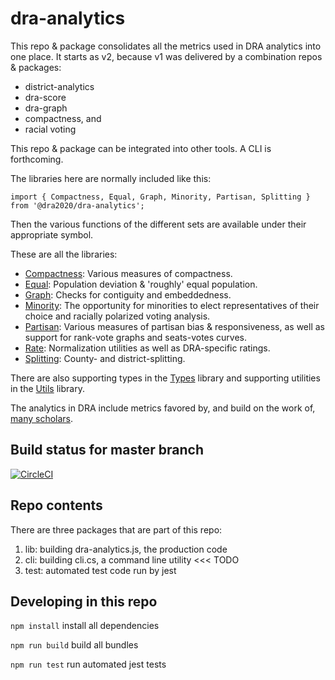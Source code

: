 # dra-analytics

This repo & package consolidates all the metrics used in DRA analytics into one place.
It starts as v2, because v1 was delivered by a combination repos & packages:

- district-analytics
- dra-score
- dra-graph
- compactness, and
- racial voting

This repo & package can be integrated into other tools. A CLI is forthcoming.

The libraries here are normally included like this:

    import { Compactness, Equal, Graph, Minority, Partisan, Splitting } from '@dra2020/dra-analytics';

Then the various functions of the different sets are available under their appropriate symbol.

These are all the libraries:

- [Compactness](./docs/compactness.md): Various measures of compactness.
- [Equal](./docs/equal.md): Population deviation & 'roughly' equal population.
- [Graph](./docs/graph.md): Checks for contiguity and embeddedness.
- [Minority](./docs/minority.md): The opportunity for minorities to elect representatives of their choice and racially polarized voting analysis.
- [Partisan](./docs/partisan.md): Various measures of partisan bias & responsiveness, as well as support for rank-vote graphs and seats-votes curves.
- [Rate](./docs/rate.md): Normalization utilities as well as DRA-specific ratings.
- [Splitting](./docs/splitting.md): County- and district-splitting.

There are also supporting types in the [Types](./docs/Types.md) library and
supporting utilities in the [Utils](./docs/Utils.md) library.

The analytics in DRA include metrics favored by, and build on the work of, [many scholars](./docs/attributions.md).

## Build status for master branch

[![CircleCI](https://circleci.com/gh/dra2020/dra-graph.svg?style=svg&circle-token=5c5fdd1ea8b6aa5fc80ec7657b805b3953c58e00)](https://circleci.com/gh/dra2020/dra-analytics)

## Repo contents

There are three packages that are part of this repo:

1. lib: building dra-analytics.js, the production code
2. cli: building cli.cs, a command line utility <<< TODO
3. test: automated test code run by jest

## Developing in this repo

```npm install``` install all dependencies

```npm run build``` build all bundles

```npm run test``` run automated jest tests
